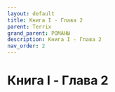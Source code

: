 ```yaml
---
layout: default
title: Книга I - Глава 2
parent: Terrix
grand_parent: РОМАНЫ
description: Книга I - Глава 2
nav_order: 2
---
```


# Книга I - Глава 2
